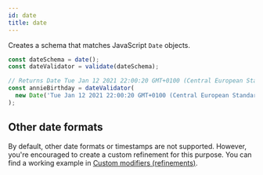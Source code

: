 ```yaml
---
id: date
title: date
---
```


Creates a schema that matches JavaScript `Date` objects.

```ts
const dateSchema = date();
const dateValidator = validate(dateSchema);

// Returns Date Tue Jan 12 2021 22:00:20 GMT+0100 (Central European Standard Time)
const annieBirthday = dateValidator(
  new Date('Tue Jan 12 2021 22:00:20 GMT+0100 (Central European Standard Time)'),
);
```

## Other date formats

By default, other date formats or timestamps are not supported. However, you're encouraged to create a custom refinement for this purpose. You can find a working example in [Custom modifiers (refinements)](modifiers/refinements.md).
